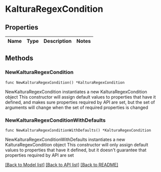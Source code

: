 # KalturaRegexCondition

## Properties

Name | Type | Description | Notes
------------ | ------------- | ------------- | -------------

## Methods

### NewKalturaRegexCondition

`func NewKalturaRegexCondition() *KalturaRegexCondition`

NewKalturaRegexCondition instantiates a new KalturaRegexCondition object
This constructor will assign default values to properties that have it defined,
and makes sure properties required by API are set, but the set of arguments
will change when the set of required properties is changed

### NewKalturaRegexConditionWithDefaults

`func NewKalturaRegexConditionWithDefaults() *KalturaRegexCondition`

NewKalturaRegexConditionWithDefaults instantiates a new KalturaRegexCondition object
This constructor will only assign default values to properties that have it defined,
but it doesn't guarantee that properties required by API are set


[[Back to Model list]](../README.md#documentation-for-models) [[Back to API list]](../README.md#documentation-for-api-endpoints) [[Back to README]](../README.md)


